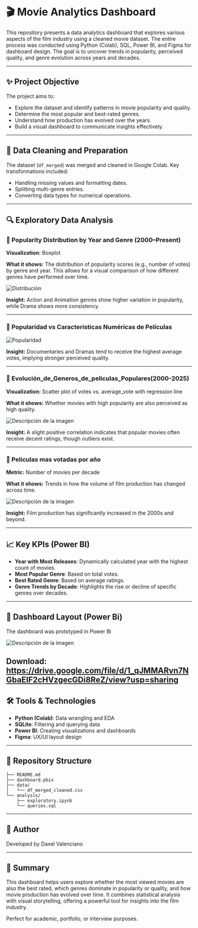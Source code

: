 # 🎬 Movie Analytics Dashboard

This repository presents a data analytics dashboard that explores various aspects of the film industry using a cleaned movie dataset. The entire process was conducted using Python (Colab), SQL, Power BI, and Figma for dashboard design. The goal is to uncover trends in popularity, perceived quality, and genre evolution across years and decades.

---

## ✨ Project Objective

The project aims to:

- Explore the dataset and identify patterns in movie popularity and quality.
- Determine the most popular and best-rated genres.
- Understand how production has evolved over the years.
- Build a visual dashboard to communicate insights effectively.

---

## 🧼 Data Cleaning and Preparation

The dataset (`df_merged`) was merged and cleaned in Google Colab. Key transformations included:

- Handling missing values and formatting dates.
- Splitting multi-genre entries.
- Converting data types for numerical operations.

---

## 🔍 Exploratory Data Analysis

### 📌 Popularity Distribution by Year and Genre (2000–Present)

**Visualization:** Boxplot

**What it shows:** The distribution of popularity scores (e.g., number of votes) by genre and year. This allows for a visual comparison of how different genres have performed over time.

![Distribución](https://i.imgur.com/bVKzEZN.png)

**Insight:** Action and Animation genres show higher variation in popularity, while Drama shows more consistency.

---

### 📌 Popularidad vs Características Numéricas de Películas 

![Popularidad](https://i.imgur.com/I0W2apu)

**Insight:** Documentaries and Dramas tend to receive the highest average votes, implying stronger perceived quality.

---

### 📌 Evolución_de_Generos_de_peliculas_Populares(2000-2025)

**Visualization:** Scatter plot of votes vs. average_vote with regression line

**What it shows:** Whether movies with high popularity are also perceived as high quality.

![Descripción de la imagen](outputs/Evolución_de_Generos_de_peliculas_Populares(2000-2025).png)


**Insight:** A slight positive correlation indicates that popular movies often receive decent ratings, though outliers exist.

---

### 📌 Peliculas mas votadas por año 

**Metric:** Number of movies per decade

**What it shows:** Trends in how the volume of film production has changed across time.

![Descripción de la imagen](outputs/Pelicula_mas_votadas_2020.png)

**Insight:** Film production has significantly increased in the 2000s and beyond.

---

## 📈 Key KPIs (Power BI)

- **Year with Most Releases**: Dynamically calculated year with the highest count of movies.
- **Most Popular Genre**: Based on total votes.
- **Best Rated Genre**: Based on average ratings.
- **Genre Trends by Decade**: Highlights the rise or decline of specific genres over decades.

---

## 🎨 Dashboard Layout (Power Bi)

The dashboard was prototyped in Power Bi

![Descripción de la imagen](outputs/dashboard2.jpg)

Download: https://drive.google.com/file/d/1_qJMMARvn7NGbaEIF2cHVzgecGDi8ReZ/view?usp=sharing
---

## 🛠️ Tools & Technologies

- **Python (Colab)**: Data wrangling and EDA
- **SQLite**: Filtering and querying data
- **Power BI**: Creating visualizations and dashboards
- **Figma**: UX/UI layout design

---

## 📂 Repository Structure

```
├── README.md
├── dashboard.pbix
├── data/
│   └── df_merged_cleaned.csv
└── analysis/
    ├── exploratory.ipynb
    └── queries.sql
```

---

## 👏 Author

Developed by Daxel Valenciano 

---

## 🧠 Summary

This dashboard helps users explore whether the most viewed movies are also the best rated, which genres dominate in popularity or quality, and how movie production has evolved over time. It combines statistical analysis with visual storytelling, offering a powerful tool for insights into the film industry.

Perfect for academic, portfolio, or interview purposes.
